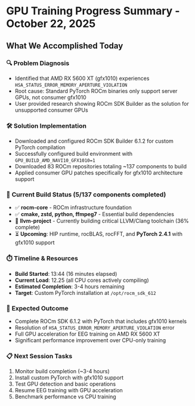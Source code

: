 # GPU Training Progress Summary - October 22, 2025

## What We Accomplished Today

### 🔍 **Problem Diagnosis**
- Identified that AMD RX 5600 XT (gfx1010) experiences `HSA_STATUS_ERROR_MEMORY_APERTURE_VIOLATION`
- Root cause: Standard PyTorch ROCm binaries only support server GPUs, not consumer gfx1010
- User provided research showing ROCm SDK Builder as the solution for unsupported consumer GPUs

### 🛠️ **Solution Implementation**
- Downloaded and configured ROCm SDK Builder 6.1.2 for custom PyTorch compilation
- Successfully configured build environment with `GPU_BUILD_AMD_NAVI10_GFX1010=1`
- Downloaded 83 ROCm repositories totaling ~137 components to build
- Applied consumer GPU patches specifically for gfx1010 architecture support

### 🔄 **Current Build Status (5/137 components completed)**
- ✅ **rocm-core** - ROCm infrastructure foundation
- ✅ **cmake, zstd, python, ffmpeg7** - Essential build dependencies  
- 🔄 **llvm-project** - Currently building critical LLVM/Clang toolchain (36% complete)
- ⏳ **Upcoming**: HIP runtime, rocBLAS, rocFFT, and **PyTorch 2.4.1** with gfx1010 support

### ⏱️ **Timeline & Resources**
- **Build Started**: 13:44 (16 minutes elapsed)
- **Current Load**: 12.25 (all CPU cores actively compiling)
- **Estimated Completion**: 3-4 hours remaining
- **Target**: Custom PyTorch installation at `/opt/rocm_sdk_612`

### 🎯 **Expected Outcome**
- Complete ROCm SDK 6.1.2 with PyTorch that includes gfx1010 kernels
- Resolution of `HSA_STATUS_ERROR_MEMORY_APERTURE_VIOLATION` error
- Full GPU acceleration for EEG training on AMD RX 5600 XT
- Significant performance improvement over CPU-only training

### 📋 **Next Session Tasks**
1. Monitor build completion (~3-4 hours)
2. Install custom PyTorch with gfx1010 support
3. Test GPU detection and basic operations
4. Resume EEG training with GPU acceleration
5. Benchmark performance vs CPU training
